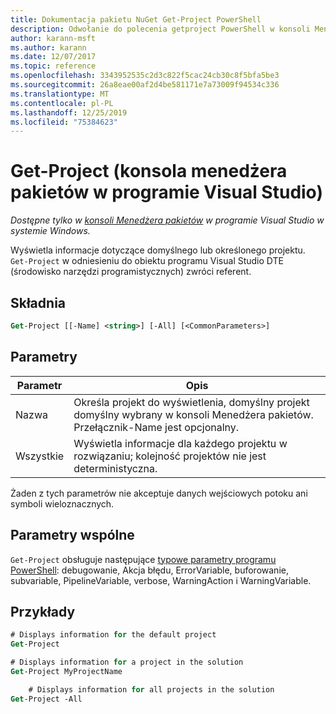 ```yaml
---
title: Dokumentacja pakietu NuGet Get-Project PowerShell
description: Odwołanie do polecenia getproject PowerShell w konsoli Menedżera pakietów NuGet w programie Visual Studio.
author: karann-msft
ms.author: karann
ms.date: 12/07/2017
ms.topic: reference
ms.openlocfilehash: 3343952535c2d3c822f5cac24cb30c8f5bfa5be3
ms.sourcegitcommit: 26a8eae00af2d4be581171e7a73009f94534c336
ms.translationtype: MT
ms.contentlocale: pl-PL
ms.lasthandoff: 12/25/2019
ms.locfileid: "75384623"
---
```

# <a name="get-project-package-manager-console-in-visual-studio"></a>Get-Project (konsola menedżera pakietów w programie Visual Studio)

*Dostępne tylko w [konsoli Menedżera pakietów](../../consume-packages/install-use-packages-powershell.md) w programie Visual Studio w systemie Windows.*

Wyświetla informacje dotyczące domyślnego lub określonego projektu. `Get-Project` w odniesieniu do obiektu programu Visual Studio DTE (środowisko narzędzi programistycznych) zwróci referent.

## <a name="syntax"></a>Składnia

```ps
Get-Project [[-Name] <string>] [-All] [<CommonParameters>]
```

## <a name="parameters"></a>Parametry

| Parametr | Opis |
| --- | --- |
| Nazwa | Określa projekt do wyświetlenia, domyślny projekt domyślny wybrany w konsoli Menedżera pakietów. Przełącznik-Name jest opcjonalny. |
| Wszystkie | Wyświetla informacje dla każdego projektu w rozwiązaniu; kolejność projektów nie jest deterministyczna. |

Żaden z tych parametrów nie akceptuje danych wejściowych potoku ani symboli wieloznacznych.

## <a name="common-parameters"></a>Parametry wspólne

`Get-Project` obsługuje następujące [typowe parametry programu PowerShell](https://go.microsoft.com/fwlink/?LinkID=113216): debugowanie, Akcja błędu, ErrorVariable, buforowanie, subvariable, PipelineVariable, verbose, WarningAction i WarningVariable.

## <a name="examples"></a>Przykłady

```ps
# Displays information for the default project
Get-Project

# Displays information for a project in the solution
Get-Project MyProjectName

    # Displays information for all projects in the solution
Get-Project -All
```